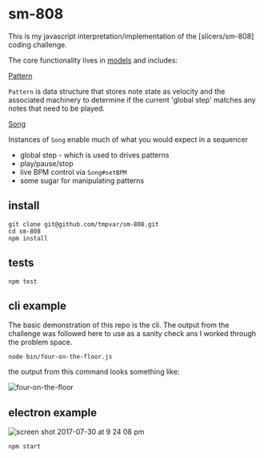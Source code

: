 # sm-808

This is my javascript interpretation/implementation of the [slicers/sm-808] coding challenge.

The core functionality lives in [models](models) and includes:

[Pattern](models/pattern.js)

`Pattern` is data structure that stores note state as velocity and the associated machinery
to determine if the current 'global step' matches any notes that need to be played.

[Song](models/song.js)

Instances of `Song` enable much of what you would expect in a sequencer

- global step - which is used to drives patterns
- play/pause/stop
- live BPM control via `Song#setBPM`
- some sugar for manipulating patterns

## install

```
git clone git@github.com/tmpvar/sm-808.git
cd sm-808
npm install
```

## tests

```
npm test
```

## cli example

The basic demonstration of this repo is the cli. The output from the challenge was
followed here to use as a sanity check ans I worked through the problem space.

```
node bin/four-on-the-floor.js
```

the output from this command looks something like:

![four-on-the-floor](https://user-images.githubusercontent.com/46673/28761125-72b75372-757a-11e7-9a14-0eea4db682d6.gif)

## electron example

![screen shot 2017-07-30 at 9 24 08 pm](https://user-images.githubusercontent.com/46673/28760972-48831290-7579-11e7-8152-db0192964ffe.png)

```
npm start
```
